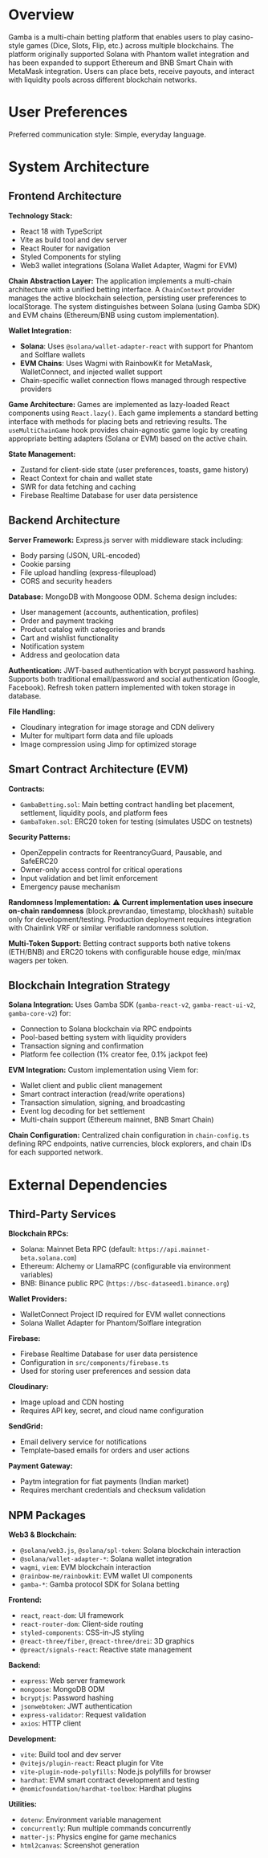 # Overview

Gamba is a multi-chain betting platform that enables users to play casino-style games (Dice, Slots, Flip, etc.) across multiple blockchains. The platform originally supported Solana with Phantom wallet integration and has been expanded to support Ethereum and BNB Smart Chain with MetaMask integration. Users can place bets, receive payouts, and interact with liquidity pools across different blockchain networks.

# User Preferences

Preferred communication style: Simple, everyday language.

# System Architecture

## Frontend Architecture

**Technology Stack:**
- React 18 with TypeScript
- Vite as build tool and dev server
- React Router for navigation
- Styled Components for styling
- Web3 wallet integrations (Solana Wallet Adapter, Wagmi for EVM)

**Chain Abstraction Layer:**
The application implements a multi-chain architecture with a unified betting interface. A `ChainContext` provider manages the active blockchain selection, persisting user preferences to localStorage. The system distinguishes between Solana (using Gamba SDK) and EVM chains (Ethereum/BNB using custom implementation).

**Wallet Integration:**
- **Solana**: Uses `@solana/wallet-adapter-react` with support for Phantom and Solflare wallets
- **EVM Chains**: Uses Wagmi with RainbowKit for MetaMask, WalletConnect, and injected wallet support
- Chain-specific wallet connection flows managed through respective providers

**Game Architecture:**
Games are implemented as lazy-loaded React components using `React.lazy()`. Each game implements a standard betting interface with methods for placing bets and retrieving results. The `useMultiChainGame` hook provides chain-agnostic game logic by creating appropriate betting adapters (Solana or EVM) based on the active chain.

**State Management:**
- Zustand for client-side state (user preferences, toasts, game history)
- React Context for chain and wallet state
- SWR for data fetching and caching
- Firebase Realtime Database for user data persistence

## Backend Architecture

**Server Framework:**
Express.js server with middleware stack including:
- Body parsing (JSON, URL-encoded)
- Cookie parsing
- File upload handling (express-fileupload)
- CORS and security headers

**Database:**
MongoDB with Mongoose ODM. Schema design includes:
- User management (accounts, authentication, profiles)
- Order and payment tracking
- Product catalog with categories and brands
- Cart and wishlist functionality
- Notification system
- Address and geolocation data

**Authentication:**
JWT-based authentication with bcrypt password hashing. Supports both traditional email/password and social authentication (Google, Facebook). Refresh token pattern implemented with token storage in database.

**File Handling:**
- Cloudinary integration for image storage and CDN delivery
- Multer for multipart form data and file uploads
- Image compression using Jimp for optimized storage

## Smart Contract Architecture (EVM)

**Contracts:**
- `GambaBetting.sol`: Main betting contract handling bet placement, settlement, liquidity pools, and platform fees
- `GambaToken.sol`: ERC20 token for testing (simulates USDC on testnets)

**Security Patterns:**
- OpenZeppelin contracts for ReentrancyGuard, Pausable, and SafeERC20
- Owner-only access control for critical operations
- Input validation and bet limit enforcement
- Emergency pause mechanism

**Randomness Implementation:**
⚠️ **Current implementation uses insecure on-chain randomness** (block.prevrandao, timestamp, blockhash) suitable only for development/testing. Production deployment requires integration with Chainlink VRF or similar verifiable randomness solution.

**Multi-Token Support:**
Betting contract supports both native tokens (ETH/BNB) and ERC20 tokens with configurable house edge, min/max wagers per token.

## Blockchain Integration Strategy

**Solana Integration:**
Uses Gamba SDK (`gamba-react-v2`, `gamba-react-ui-v2`, `gamba-core-v2`) for:
- Connection to Solana blockchain via RPC endpoints
- Pool-based betting system with liquidity providers
- Transaction signing and confirmation
- Platform fee collection (1% creator fee, 0.1% jackpot fee)

**EVM Integration:**
Custom implementation using Viem for:
- Wallet client and public client management
- Smart contract interaction (read/write operations)
- Transaction simulation, signing, and broadcasting
- Event log decoding for bet settlement
- Multi-chain support (Ethereum mainnet, BNB Smart Chain)

**Chain Configuration:**
Centralized chain configuration in `chain-config.ts` defining RPC endpoints, native currencies, block explorers, and chain IDs for each supported network.

# External Dependencies

## Third-Party Services

**Blockchain RPCs:**
- Solana: Mainnet Beta RPC (default: `https://api.mainnet-beta.solana.com`)
- Ethereum: Alchemy or LlamaRPC (configurable via environment variables)
- BNB: Binance public RPC (`https://bsc-dataseed1.binance.org`)

**Wallet Providers:**
- WalletConnect Project ID required for EVM wallet connections
- Solana Wallet Adapter for Phantom/Solflare integration

**Firebase:**
- Firebase Realtime Database for user data persistence
- Configuration in `src/components/firebase.ts`
- Used for storing user preferences and session data

**Cloudinary:**
- Image upload and CDN hosting
- Requires API key, secret, and cloud name configuration

**SendGrid:**
- Email delivery service for notifications
- Template-based emails for orders and user actions

**Payment Gateway:**
- Paytm integration for fiat payments (Indian market)
- Requires merchant credentials and checksum validation

## NPM Packages

**Web3 & Blockchain:**
- `@solana/web3.js`, `@solana/spl-token`: Solana blockchain interaction
- `@solana/wallet-adapter-*`: Solana wallet integration
- `wagmi`, `viem`: EVM blockchain interaction
- `@rainbow-me/rainbowkit`: EVM wallet UI components
- `gamba-*`: Gamba protocol SDK for Solana betting

**Frontend:**
- `react`, `react-dom`: UI framework
- `react-router-dom`: Client-side routing
- `styled-components`: CSS-in-JS styling
- `@react-three/fiber`, `@react-three/drei`: 3D graphics
- `@preact/signals-react`: Reactive state management

**Backend:**
- `express`: Web server framework
- `mongoose`: MongoDB ODM
- `bcryptjs`: Password hashing
- `jsonwebtoken`: JWT authentication
- `express-validator`: Request validation
- `axios`: HTTP client

**Development:**
- `vite`: Build tool and dev server
- `@vitejs/plugin-react`: React plugin for Vite
- `vite-plugin-node-polyfills`: Node.js polyfills for browser
- `hardhat`: EVM smart contract development and testing
- `@nomicfoundation/hardhat-toolbox`: Hardhat plugins

**Utilities:**
- `dotenv`: Environment variable management
- `concurrently`: Run multiple commands concurrently
- `matter-js`: Physics engine for game mechanics
- `html2canvas`: Screenshot generation